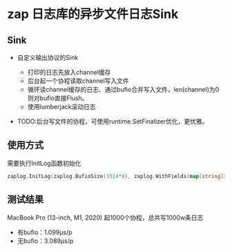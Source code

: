 # zap 日志库的异步文件日志Sink
## Sink
* 自定义输出协议的Sink
  * 打印的日志先放入channel缓存
  * 后台起一个协程读取channel写入文件
  * 循环读channel缓存的日志、通过bufio合并写入文件，len(channel)为0则对bufio直接Flush。
  * 使用lumberjack滚动日志

* TODO:后台写文件的协程，可使用runtime.SetFinalizer优化，更优雅。

## 使用方式
需要执行InitLog函数初始化
``` go
zaplog.InitLog(zaplog.BufioSize(1024*8), zaplog.WithFields(map[string]interface{}{"app": "dddd"}))
```

## 测试结果

MacBook Pro (13-inch, M1, 2020) 
起1000个协程，总共写1000w条日志
* 有bufio：1.099µs/p
* 无bufio：3.089µs/p
